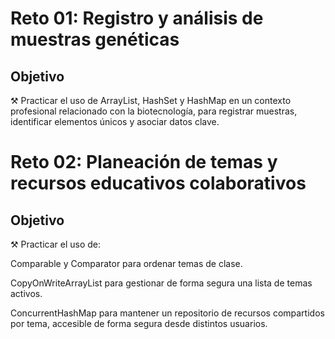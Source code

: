 # Reto 01: Registro y análisis de muestras genéticas

## Objetivo

⚒️ Practicar el uso de ArrayList, HashSet y HashMap en un contexto profesional relacionado con la biotecnología, para registrar muestras, identificar elementos únicos y asociar datos clave.

# Reto 02: Planeación de temas y recursos educativos colaborativos

## Objetivo 

⚒️ Practicar el uso de:

Comparable y Comparator para ordenar temas de clase.

CopyOnWriteArrayList para gestionar de forma segura una lista de temas activos.

ConcurrentHashMap para mantener un repositorio de recursos compartidos por tema, accesible de forma segura desde distintos usuarios.




